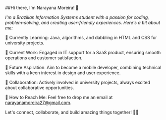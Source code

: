 ##Hi there, I'm Narayana Moreira! 👋

*I'm a Brazilian Information Systems student with a passion for coding, problem-solving, and creating user-friendly experiences. Here's a bit about me:*

🌱 Currently Learning: Java, algorithms, and dabbling in HTML and CSS for university projects.

💼 Current Work: Engaged in IT support for a SaaS product, ensuring smooth operations and customer satisfaction.

🚀 Future Aspiration: Aim to become a mobile developer, combining technical skills with a keen interest in design and user experience.

🔧 Collaboration: Actively involved in university projects, always excited about collaborative opportunities.

📧 How to Reach Me: Feel free to drop me an email at narayanamoreira27@gmail.com.


Let's connect, collaborate, and build amazing things together! 🚀✨

